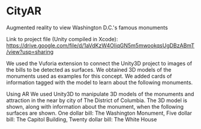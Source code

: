 # CityAR
Augmented reality to view Washington D.C.'s famous monuments

Link to project file (Unity compiled in Xcode):
https://drive.google.com/file/d/1aVdKzW4OIiqGN5m5mwookqsUgDBzABmT/view?usp=sharing

We used the Vuforia extension to connect the Unity3D project to images of the bills to be detected as surfaces. We obtained 3D models of 
the monuments used as examples for this concept. We added cards of information tagged with the model to learn about the following 
monuments.

Using AR We used Unity3D to manipulate 3D models of the monuments and attraction in the near by city of The District of Columbia. The 3D 
model is shown, along with information about the monument, when the following surfaces are shown. One dollar bill: The Washington 
Monument, Five dollar bill: The Capitol Building, Twenty dollar bill: The White House

